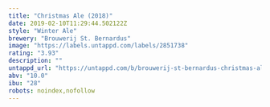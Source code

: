 ```yaml
---
title: "Christmas Ale (2018)"
date: 2019-02-10T11:29:44.502122Z
style: "Winter Ale"
brewery: "Brouwerij St. Bernardus"
image: "https://labels.untappd.com/labels/2851738"
rating: "3.93"
description: ""
untappd_url: "https://untappd.com/b/brouwerij-st-bernardus-christmas-ale-2018/2851738"
abv: "10.0"
ibu: "28"
robots: noindex,nofollow
---
```

